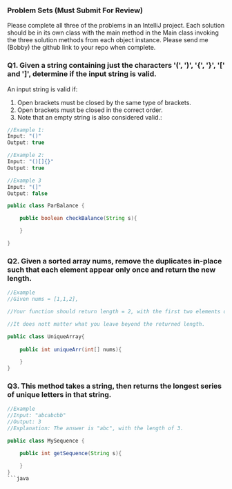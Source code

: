 ### Problem Sets (Must Submit For Review)

Please complete all three of the problems in an IntelliJ project. Each solution should be in its own class with the main method in the Main class invoking the three solution methods from each object instance. Please send me (Bobby) the github link to your repo when complete.

### Q1. Given a string containing just the characters '(', ')', '{', '}', '[' and ']', determine if the input string is valid.

An input string is valid if:

1. Open brackets must be closed by the same type of brackets.
2. Open brackets must be closed in the correct order.
3. Note that an empty string is also considered valid.:

```java
//Example 1:
Input: "()"
Output: true

//Example 2: 
Input: "()[]{}"
Output: true

//Example 3
Input: "(]"
Output: false
```

```java
public class ParBalance {

    public boolean checkBalance(String s){

    }

}
```

### Q2. Given a sorted array nums, remove the duplicates in-place such that each element appear only once and return the new length.

```java 
//Example 
//Given nums = [1,1,2],

//Your function should return length = 2, with the first two elements of nums being 1 and 2 respectively.

//It does nott matter what you leave beyond the returned length.

public class UniqueArray{
    
    public int uniqueArr(int[] nums){

    }
}
```

### Q3. This method takes a string, then returns the longest series of unique letters in that string.

```java 
//Example 
//Input: "abcabcbb"
//Output: 3 
//Explanation: The answer is "abc", with the length of 3. 

public class MySequence {

    public int getSequence(String s){

    }
}
```java
